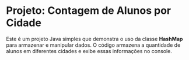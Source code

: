 
# Projeto: Contagem de Alunos por Cidade

Este é um projeto Java simples que demonstra o uso da classe **HashMap** para armazenar e manipular dados. O código armazena a quantidade de alunos em diferentes cidades e exibe essas informações no console.